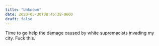 ```yaml
---
title: "Unknown"
date: 2020-05-30T08:45:28-0600
draft: false
---
```


Time to go help the damage caused by white supremacists invading my city. Fuck this.
